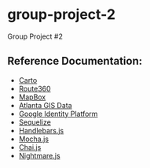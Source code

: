 # group-project-2
Group Project #2

<h2>Reference Documentation:</h2>
<ul>
  <li><a href="https://carto.com/docs" target="_blank">Carto</a></li>
  <li><a href="https://developers.route360.net/guide/">Route360</a></li>
  <li><a href="https://www.mapbox.com/developers/">MapBox</a></li>
  <li><a href="http://dpcd-coaplangis.opendata.arcgis.com/">Atlanta GIS Data</a></li>
  <li><a href="https://developers.google.com/identity/sign-in/web/">Google Identity Platform</a></li>
  <li><a href="http://docs.sequelizejs.com/en/v3/">Sequelize</a></li>
  <li><a href="http://handlebarsjs.com/">Handlebars.js</a></li>
  <li><a href="https://mochajs.org/">Mocha.js</a></li>
  <li><a href="http://chaijs.com/">Chai.js</a></li>
  <li><a href="http://www.nightmarejs.org/">Nightmare.js</a></li>
